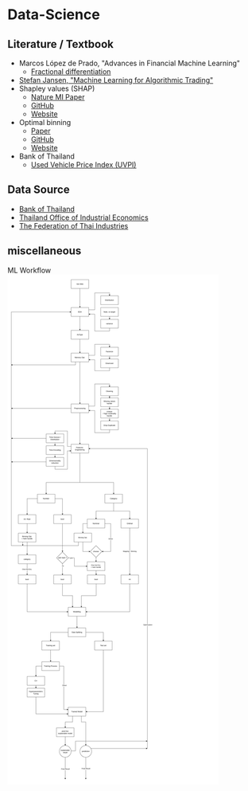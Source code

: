 # Data-Science

## Literature / Textbook
- Marcos López de Prado, "Advances in Financial Machine Learning"
  - [Fractional differentiation](https://github.com/fracdiff/fracdiff.git)
- [Stefan Jansen, "Machine Learning for Algorithmic Trading"](https://github.com/stefan-jansen/machine-learning-for-trading.git)
- Shapley values (SHAP)
  - [Nature MI Paper](https://www.nature.com/articles/s42256-019-0138-9.epdf?shared_access_token=RCYPTVkiECUmc0CccSMgXtRgN0jAjWel9jnR3ZoTv0O81kV8DqPb2VXSseRmof0Pl8YSOZy4FHz5vMc3xsxcX6uT10EzEoWo7B-nZQAHJJvBYhQJTT1LnJmpsa48nlgUWrMkThFrEIvZstjQ7Xdc5g%3D%3D)
  - [GitHub](https://github.com/shap/shap.git)
  - [Website](https://shap.readthedocs.io/en/latest/)
- Optimal binning
  - [Paper](https://arxiv.org/pdf/2001.08025)
  - [GitHub](https://github.com/guillermo-navas-palencia/optbinning.git)
  - [Website](https://gnpalencia.org/optbinning/)
- Bank of Thailand
  - [Used Vehicle Price Index (UVPI)](https://www.bot.or.th/content/dam/bot/documents/th/research-and-publications/research/stat-horizon-and-stat-in-focus/stat-horizon/UVPI.pdf)

## Data Source
- [Bank of Thailand](https://www.bot.or.th/en/statistics.html)
- [Thailand Office of Industrial Economics](https://www.oie.go.th/view/1/industrial_indices/EN-US)
- [The Federation of Thai Industries](https://fti.or.th/ids/)

## miscellaneous
ML Workflow
![Workflow](workflow.png)
